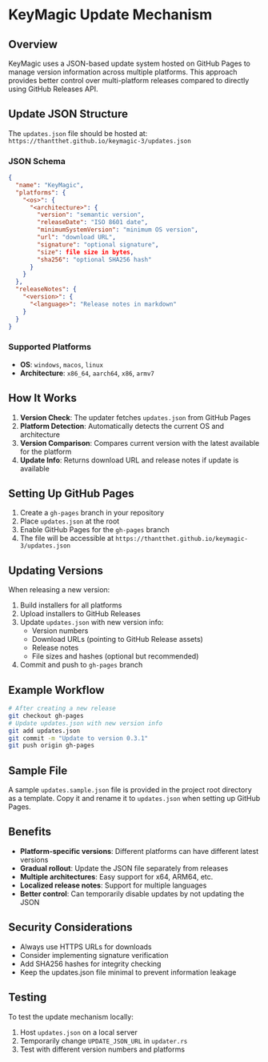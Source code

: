 # KeyMagic Update Mechanism

## Overview

KeyMagic uses a JSON-based update system hosted on GitHub Pages to manage version information across multiple platforms. This approach provides better control over multi-platform releases compared to directly using GitHub Releases API.

## Update JSON Structure

The `updates.json` file should be hosted at: `https://thantthet.github.io/keymagic-3/updates.json`

### JSON Schema

```json
{
  "name": "KeyMagic",
  "platforms": {
    "<os>": {
      "<architecture>": {
        "version": "semantic version",
        "releaseDate": "ISO 8601 date",
        "minimumSystemVersion": "minimum OS version",
        "url": "download URL",
        "signature": "optional signature",
        "size": file size in bytes,
        "sha256": "optional SHA256 hash"
      }
    }
  },
  "releaseNotes": {
    "<version>": {
      "<language>": "Release notes in markdown"
    }
  }
}
```

### Supported Platforms

- **OS**: `windows`, `macos`, `linux`
- **Architecture**: `x86_64`, `aarch64`, `x86`, `armv7`

## How It Works

1. **Version Check**: The updater fetches `updates.json` from GitHub Pages
2. **Platform Detection**: Automatically detects the current OS and architecture
3. **Version Comparison**: Compares current version with the latest available for the platform
4. **Update Info**: Returns download URL and release notes if update is available

## Setting Up GitHub Pages

1. Create a `gh-pages` branch in your repository
2. Place `updates.json` at the root
3. Enable GitHub Pages for the `gh-pages` branch
4. The file will be accessible at `https://thantthet.github.io/keymagic-3/updates.json`

## Updating Versions

When releasing a new version:

1. Build installers for all platforms
2. Upload installers to GitHub Releases
3. Update `updates.json` with new version info:
   - Version numbers
   - Download URLs (pointing to GitHub Release assets)
   - Release notes
   - File sizes and hashes (optional but recommended)
4. Commit and push to `gh-pages` branch

## Example Workflow

```bash
# After creating a new release
git checkout gh-pages
# Update updates.json with new version info
git add updates.json
git commit -m "Update to version 0.3.1"
git push origin gh-pages
```

## Sample File

A sample `updates.sample.json` file is provided in the project root directory as a template. Copy it and rename it to `updates.json` when setting up GitHub Pages.

## Benefits

- **Platform-specific versions**: Different platforms can have different latest versions
- **Gradual rollout**: Update the JSON file separately from releases
- **Multiple architectures**: Easy support for x64, ARM64, etc.
- **Localized release notes**: Support for multiple languages
- **Better control**: Can temporarily disable updates by not updating the JSON

## Security Considerations

- Always use HTTPS URLs for downloads
- Consider implementing signature verification
- Add SHA256 hashes for integrity checking
- Keep the updates.json file minimal to prevent information leakage

## Testing

To test the update mechanism locally:

1. Host `updates.json` on a local server
2. Temporarily change `UPDATE_JSON_URL` in `updater.rs`
3. Test with different version numbers and platforms